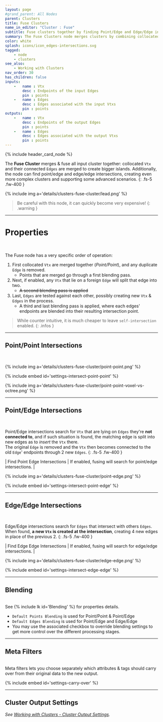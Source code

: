 ```yaml
---
layout: page
#grand_parent: All Nodes
parent: Clusters
title: Fuse Clusters
name_in_editor: "Cluster : Fuse"
subtitle: Fuse clusters together by finding Point/Edge and Edge/Edge intersections.
summary: The Fuse Clusters node merges clusters by combining collocated vertices and edges, while detecting point/edge and edge/edge intersections, creating larger and more complex clusters through a multi-stage blending process.
color: white
splash: icons/icon_edges-intersections.svg
tagged:
    - node
    - clusters
see_also:
    - Working with Clusters
nav_order: 30
has_children: false
inputs:
    -   name : Vtx
        desc : Endpoints of the input Edges
        pin : points
    -   name : Edges
        desc : Edges associated with the input Vtxs
        pin : points
outputs:
    -   name : Vtx
        desc : Endpoints of the output Edges
        pin : points
    -   name : Edges
        desc : Edges associated with the output Vtxs
        pin : points
---
```


{% include header_card_node %}

The **Fuse Cluster** merges & fuse all input cluster together: collocated `Vtx` and their connected `Edges` are merged to create bigger islands. Additionally, the node can find point/edge and edge/edge intersections, creating even more complex clusters and supporting some advanced scenarios.
{: .fs-5 .fw-400 } 

{% include img a='details/clusters-fuse-cluster/lead.png' %}

> Be careful with this node, it can quickly become very expensive!
{: .warning }

---
# Properties
<br>

The Fuse node has a very specific order of operation:
1. First collocated `Vtx` are merged together (*Point/Point*), and any duplicate `Edge` is removed.
    - Points that are merged go through a first blending pass.
1. Next, if enabled, any `Vtx` that lie on a foreign `Edge` will split that edge into two.
    - ~~A second blending pass is applied~~
1. Last, `Edges` are tested against each other, possibly creating new `Vtx` & `Edges` in the process.  
    - A third and last blending pass is applied, where each edges' endpoints are blended into their resulting intersection point. 

> While counter intuitive, it is much cheaper to leave `self-intersection` enabled.
{: .infos }

---
## Point/Point Intersections
<br>

{% include img a='details/clusters-fuse-cluster/point-point.png' %}


{% include embed id='settings-intersect-point-point' %}


{% include img a='details/clusters-fuse-cluster/point-point-voxel-vs-octree.png' %}

---
## Point/Edge Intersections
<br>

Point/Edge intersections search for `Vtx` that are lying on `Edges` they're **not connected to**, and if such situation is found, the matching edge is split into new edges as to *insert* the `Vtx` there.  
The original `Edge` is removed and the `Vtx` then becomes connected to the old `Edge`' endpoints through 2 new `Edges`.
{: .fs-5 .fw-400 } 

| Find Point Edge Intersections | If enabled, fusing will search for point/edge intersections.  |

{% include img a='details/clusters-fuse-cluster/point-edge.png' %}

{% include embed id='settings-intersect-point-edge' %}


---
## Edge/Edge Intersections
<br>

Edge/Edge intersections search for `Edges` that intersect with others `Edges`. When found, **a new `Vtx` is created at the intersection**, creating 4 new edges in place of the previous 2.
{: .fs-5 .fw-400 } 

| Find Edge Edge Intersections | If enabled, fusing will search for edge/edge intersections.  |

{% include img a='details/clusters-fuse-cluster/edge-edge.png' %}

{% include embed id='settings-intersect-edge-edge' %}


---
## Blending
<br>
See {% include lk id='Blending' %} for properties details.

- `Default Points Blending` is used for Point/Point & Point/Edge
- `Default Edges Blending` is used for Point/Edge and Edge/Edge
- You may use the associated checkbox to override blending settings to get more control over the different processing stages.

---
## Meta Filters
<br>
Meta filters lets you choose separately which attributes & tags should carry over from their original data to the new output.

{% include embed id='settings-carry-over' %}

---
## Cluster Output Settings
*See [Working with Clusters - Cluster Output Settings](/PCGExtendedToolkit/doc-general/working-with-clusters.html#cluster-output-settings).*